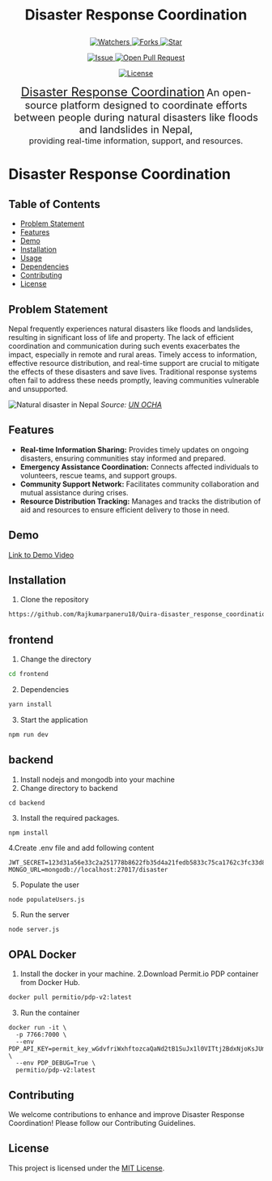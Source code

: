 # <p align="center">Disaster Response Coordination</p>
<p align="center">
    <a href="https://github.com/Rajkumarpaneru18/Quira-disaster_response_coordination/watchers" target="_blank">
        <img src="https://img.shields.io/github/watchers/Rajkumarpaneru18/Quira-disaster_response_coordination?style=for-the-badge&logo=appveyor" alt="Watchers"/>
    </a>
    <a href="https://github.com/Rajkumarpaneru18/Quira-disaster_response_coordination/network/members" target="_blank">
        <img src="https://img.shields.io/github/forks/Rajkumarpaneru18/Quira-disaster_response_coordination?style=for-the-badge&logo=appveyor" alt="Forks"/>
    </a>
    <a href="https://github.com/Rajkumarpaneru18/Quira-disaster_response_coordination/stargazers" target="_blank">
        <img src="https://img.shields.io/github/stars/Rajkumarpaneru18/Quira-disaster_response_coordination?style=for-the-badge&logo=appveyor" alt="Star"/>
    </a>
</p>
<p align="center">
    <a href="https://github.com/Rajkumarpaneru18/Quira-disaster_response_coordination/issues" target="_blank">
        <img src="https://img.shields.io/github/issues/Rajkumarpaneru18/Quira-disaster_response_coordination.svg?style=for-the-badge&logo=appveyor" alt="Issue"/>
    </a>
    <a href="https://github.com/Rajkumarpaneru18/Quira-disaster_response_coordination/pulls" target="_blank">
        <img src="https://img.shields.io/github/issues-pr/Rajkumarpaneru18/Quira-disaster_response_coordination.svg?style=for-the-badge&logo=appveyor" alt="Open Pull Request"/>
    </a>
</p>
<p align="center">
    <a href="https://github.com/Rajkumarpaneru18/Quira-disaster_response_coordination/blob/main/LICENSE" target="_blank">
        <img src="https://img.shields.io/github/license/Rajkumarpaneru18/Quira-disaster_response_coordination?style=for-the-badge&logo=appveyor" alt="License" />
    </a>
</p>
<p align="center">
  <a href="https://github.com/Rajkumarpaneru18/Quira-disaster_response_coordination" style="font-size: 24px;">Disaster Response Coordination</a>
  <span style="font-size: 20px;">An open-source platform designed to coordinate efforts between people during natural disasters like floods and landslides in Nepal,</span><br>
  <span style="font-size: 16px;">providing real-time information, support, and resources.</span><br>
</p>

# Disaster Response Coordination

## Table of Contents

- [Problem Statement](#problem-statement)
- [Features](#features)
- [Demo](#demo)
- [Installation](#installation)
- [Usage](#usage)
- [Dependencies](#dependencies)
- [Contributing](#contributing)
- [License](#license)

## Problem Statement

Nepal frequently experiences natural disasters like floods and landslides, resulting in significant loss of life and property. The lack of efficient coordination and communication during such events exacerbates the impact, especially in remote and rural areas. Timely access to information, effective resource distribution, and real-time support are crucial to mitigate the effects of these disasters and save lives. Traditional response systems often fail to address these needs promptly, leaving communities vulnerable and unsupported.

![Natural disaster in Nepal](https://www.unocha.org/sites/unocha/files/DSCF3274%20%281%29.jpg)
*Source: [UN OCHA](https://www.unocha.org/story/nepal-severe-floods-and-landslides-affecting-thousands)*

## Features

- **Real-time Information Sharing:** Provides timely updates on ongoing disasters, ensuring communities stay informed and prepared.
- **Emergency Assistance Coordination:** Connects affected individuals to volunteers, rescue teams, and support groups.
- **Community Support Network:** Facilitates community collaboration and mutual assistance during crises.
- **Resource Distribution Tracking:** Manages and tracks the distribution of aid and resources to ensure efficient delivery to those in need.

## Demo

[Link to Demo Video](#)  <!-- Update with your demo video link -->

## Installation

1. Clone the repository
``` bash
https://github.com/Rajkumarpaneru18/Quira-disaster_response_coordination
```

## frontend 

1. Change the directory 
``` bash 
cd frontend 
```

2. Dependencies 
``` bash 
yarn install 
```

3. Start the application 
 ``` bash 
 npm run dev 
 ```

 ## backend 

 1. Install nodejs and mongodb into your machine
 2. Change directory to backend 
 ```
 cd backend 
 ```

 3. Install the required packages.
``` bash 
npm install 
```

4.Create .env file and add following content
```
JWT_SECRET=123d31a56e33c2a251778b8622fb35d4a21fedb5833c75ca1762c3fc33d86acb
MONGO_URL=mongodb://localhost:27017/disaster
```

5. Populate the user

```
node populateUsers.js
```
5. Run the server 

```
node server.js
```


## OPAL Docker 
1. Install the docker in your machine.
2.Download Permit.io PDP container from Docker Hub.
``` bash 
docker pull permitio/pdp-v2:latest
```

3. Run the container
```
docker run -it \
  -p 7766:7000 \
  --env PDP_API_KEY=permit_key_wGdvfriWxhftozcaQaNd2tB1SuJx1l0VITtj2BdxNjoKsJUmtKhUkscPGDAwCwUj7W6du6LQkop5enlT0zQ3rJ \
  --env PDP_DEBUG=True \
  permitio/pdp-v2:latest

```
## Contributing
We welcome contributions to enhance and improve Disaster Response Coordination! Please follow our Contributing Guidelines.

## License
This project is licensed under the [MIT License](/LICENSE).
